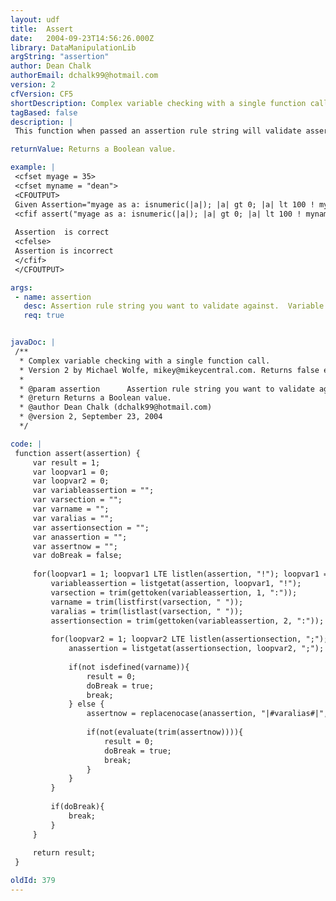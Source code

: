 ```yaml
---
layout: udf
title:  Assert
date:   2004-09-23T14:56:26.000Z
library: DataManipulationLib
argString: "assertion"
author: Dean Chalk
authorEmail: dchalk99@hotmail.com
version: 2
cfVersion: CF5
shortDescription: Complex variable checking with a single function call.
tagBased: false
description: |
 This function when passed an assertion rule string will validate assertions given, which enables the user to parse multiple variables against multiple rule sets.

returnValue: Returns a Boolean value.

example: |
 <cfset myage = 35>
 <cfset myname = "dean">
 <CFOUTPUT>
 Given Assertion="myage as a: isnumeric(|a|); |a| gt 0; |a| lt 100 ! myname as b: isdefined('|b|'); len(|b|) GT 3":<BR>
 <cfif assert("myage as a: isnumeric(|a|); |a| gt 0; |a| lt 100 ! myname as b: isdefined('|b|'); len(|b|) GT 3")>
 
 Assertion  is correct
 <cfelse>
 Assertion is incorrect
 </cfif>
 </CFOUTPUT>

args:
 - name: assertion
   desc: Assertion rule string you want to validate against.  Variable names should be delimited by the pipe (|).
   req: true


javaDoc: |
 /**
  * Complex variable checking with a single function call.
  * Version 2 by Michael Wolfe, mikey@mikeycentral.com. Returns false earlier.
  * 
  * @param assertion      Assertion rule string you want to validate against.  Variable names should be delimited by the pipe (|). (Required)
  * @return Returns a Boolean value. 
  * @author Dean Chalk (dchalk99@hotmail.com) 
  * @version 2, September 23, 2004 
  */

code: |
 function assert(assertion) {
     var result = 1;
     var loopvar1 = 0;
     var loopvar2 = 0;
     var variableassertion = "";
     var varsection = "";
     var varname = "";
     var varalias = "";
     var assertionsection = "";
     var anassertion = "";
     var assertnow = "";
     var doBreak = false;
     
     for(loopvar1 = 1; loopvar1 LTE listlen(assertion, "!"); loopvar1 = incrementvalue(loopvar1)) {
         variableassertion = listgetat(assertion, loopvar1, "!");
         varsection = trim(gettoken(variableassertion, 1, ":"));
         varname = trim(listfirst(varsection, " "));
         varalias = trim(listlast(varsection, " "));
         assertionsection = trim(gettoken(variableassertion, 2, ":"));
         
         for(loopvar2 = 1; loopvar2 LTE listlen(assertionsection, ";"); loopvar2 = incrementvalue(loopvar2)) {
             anassertion = listgetat(assertionsection, loopvar2, ";");
             
             if(not isdefined(varname)){
                 result = 0;
                 doBreak = true;
                 break;
             } else {
                 assertnow = replacenocase(anassertion, "|#varalias#|", varname, "ALL");
                 
                 if(not(evaluate(trim(assertnow)))){
                     result = 0;
                     doBreak = true;
                     break;
                 }
             }
         }
         
         if(doBreak){
             break;
         }
     }
     
     return result;
 }

oldId: 379
---
```


